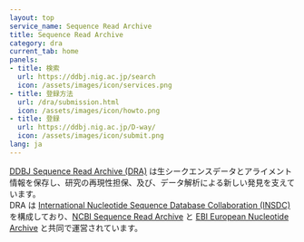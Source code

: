 ```yaml
---
layout: top
service_name: Sequence Read Archive
title: Sequence Read Archive
category: dra
current_tab: home
panels:
- title: 検索
  url: https://ddbj.nig.ac.jp/search
  icon: /assets/images/icon/services.png	
- title: 登録方法
  url: /dra/submission.html
  icon: /assets/images/icon/howto.png
- title: 登録
  url: https://ddbj.nig.ac.jp/D-way/
  icon: /assets/images/icon/submit.png	
lang: ja
---
```


[DDBJ Sequence Read Archive (DRA)](/dra/index.html) は生シークエンスデータとアライメント情報を保存し、研究の再現性担保、及び、データ解析による新しい発見を支えています。            
DRA は [International Nucleotide Sequence Database Collaboration (INSDC)](/insdc/index.html) を構成しており、[NCBI Sequence Read Archive](https://www.ncbi.nlm.nih.gov/sra/) と [EBI European Nucleotide Archive](https://www.ebi.ac.uk/ena/browser/about/content) と共同で運営されています。
